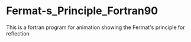 # Fermat-s_Principle_Fortran90
This is a fortran program for animation showing the Fermat's principle for reflection
